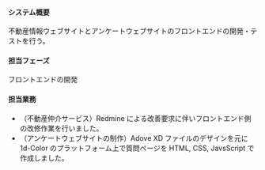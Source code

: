 #### システム概要
不動産情報ウェブサイトとアンケートウェブサイトのフロントエンドの開発・テストを行う。

#### 担当フェーズ
フロントエンドの開発

#### 担当業務
- （不動産仲介サービス）Redmine による改善要求に伴いフロントエンド側の改修作業を行いました。
- （アンケートウェブサイトの制作）Adove XD ファイルのデザインを元に 1d-Color のプラットフォーム上で質問ページを HTML, CSS, JavsScript で作成しました。
